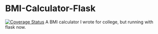 # BMI-Calculator-Flask
[![Coverage Status](https://coveralls.io/repos/github/im397/BMI-Calculator-Flask/badge.svg)](https://coveralls.io/github/im397/BMI-Calculator-Flask)
A BMI calculator I wrote for college, but running with flask now.
